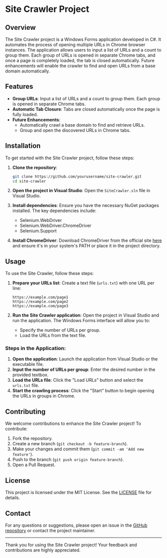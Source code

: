 # Site Crawler Project

## Overview

The Site Crawler project is a Windows Forms application developed in C#. It automates the process of opening multiple URLs in Chrome browser instances. The application allows users to input a list of URLs and a count to group them. Each group of URLs is opened in separate Chrome tabs, and once a page is completely loaded, the tab is closed automatically. Future enhancements will enable the crawler to find and open URLs from a base domain automatically.

## Features

- **Group URLs**: Input a list of URLs and a count to group them. Each group is opened in separate Chrome tabs.
- **Automatic Tab Closure**: Tabs are closed automatically once the page is fully loaded.
- **Future Enhancements**:
  - Automatically crawl a base domain to find and retrieve URLs.
  - Group and open the discovered URLs in Chrome tabs.

## Installation

To get started with the Site Crawler project, follow these steps:

1. **Clone the repository**:
    ```bash
    git clone https://github.com/yourusername/site-crawler.git
    cd site-crawler
    ```

2. **Open the project in Visual Studio**:
    Open the `SiteCrawler.sln` file in Visual Studio.

3. **Install dependencies**:
    Ensure you have the necessary NuGet packages installed. The key dependencies include:
    - Selenium.WebDriver
    - Selenium.WebDriver.ChromeDriver
    - Selenium.Support

4. **Install ChromeDriver**:
    Download ChromeDriver from the official site [here](https://sites.google.com/chromium.org/driver/) and ensure it's in your system's PATH or place it in the project directory.

## Usage

To use the Site Crawler, follow these steps:

1. **Prepare your URLs list**:
    Create a text file (`urls.txt`) with one URL per line:
    ```plaintext
    https://example.com/page1
    https://example.com/page2
    https://example.com/page3
    ```

2. **Run the Site Crawler application**:
    Open the project in Visual Studio and run the application. The Windows Forms interface will allow you to:
    - Specify the number of URLs per group.
    - Load the URLs from the text file.

### Steps in the Application:

1. **Open the application**: Launch the application from Visual Studio or the executable file.
2. **Input the number of URLs per group**: Enter the desired number in the provided textbox.
3. **Load the URLs file**: Click the "Load URLs" button and select the `urls.txt` file.
4. **Start the crawling process**: Click the "Start" button to begin opening the URLs in groups in Chrome.

## Contributing

We welcome contributions to enhance the Site Crawler project! To contribute:

1. Fork the repository.
2. Create a new branch (`git checkout -b feature-branch`).
3. Make your changes and commit them (`git commit -am 'Add new feature'`).
4. Push to the branch (`git push origin feature-branch`).
5. Open a Pull Request.

## License

This project is licensed under the MIT License. See the [LICENSE](LICENSE) file for details.

## Contact

For any questions or suggestions, please open an issue in the [GitHub repository](https://github.com/yourusername/site-crawler/issues) or contact the project maintainer.

---

Thank you for using the Site Crawler project! Your feedback and contributions are highly appreciated.
